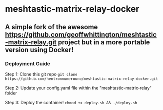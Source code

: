 # meshtastic-matrix-relay-docker
## A simple fork of the awesome https://github.com/geoffwhittington/meshtastic-matrix-relay.git project but in a more portable version using Docker!

### Deployment Guide
Step 1: Clone this git repo
`git clone https://github.com/hentronnumerouno/meshtastic-matrix-relay-docker.git`

Step 2: Update your config.yaml file within the "meshtastic-matrix-relay" folder

Step 3: Deploy the container!
`chmod +x deploy.sh && ./deploy.sh`

